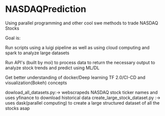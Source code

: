 # NASDAQPrediction
Using parallel programming and other cool swe methods to trade NASDAQ Stocks


Goal is:


Run scripts using a luigi pipeline as well as using cloud computing and spark to analyze large datasets

Run API's (built by moi) to process data to return the necessary output to analyze stock trends and predict using ML/DL

Get better understanding of docker/Deep learning TF 2.0/CI-CD and visualization(Bokeh) concepts

dowload_all_datasets.py:-> webscrapeds NASDAQ stock ticker names and uses yfinance to download historical data
create_large_stock_dataset.py :-> uses dask(parallel computing) to create a large structured dataset of all the stocks asap
